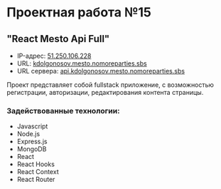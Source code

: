# Проектная работа №15

## "React Mesto Api Full"
- IP-адрес: [51.250.106.228](http://51.250.106.228)
- URL: [kdolgonosov.mesto.nomoreparties.sbs](https://kdolgonosov.mesto.nomoreparties.sbs)
- URL сервера: [api.kdolgonosov.mesto.nomoreparties.sbs](https://api.kdolgonosov.mesto.nomoreparties.sbs)

Проект представляет собой fullstack приложение, с возможностью регистрации, авторизации, редактирования контента страницы.

### Задействованные технологии:

-   Javascript
-   Node.js
-   Express.js
-   MongoDB
-   React
-   React Hooks
-   React Context
-   React Router
